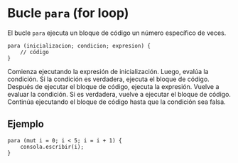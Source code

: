 # Bucle `para` (for loop)

El bucle `para` ejecuta un bloque de código un número específico de veces.

```esjs
para (inicializacion; condicion; expresion) {
    // código
}
```

Comienza ejecutando la expresión de inicialización. Luego, evalúa la condición. Si la condición es verdadera, ejecuta el bloque de código. Después de ejecutar el bloque de código, ejecuta la expresión. Vuelve a evaluar la condición. Si es verdadera, vuelve a ejecutar el bloque de código. Continúa ejecutando el bloque de código hasta que la condición sea falsa.

## Ejemplo

<EsEditor>

```esjs
para (mut i = 0; i < 5; i = i + 1) {
    consola.escribir(i);
}

```

</EsEditor>

